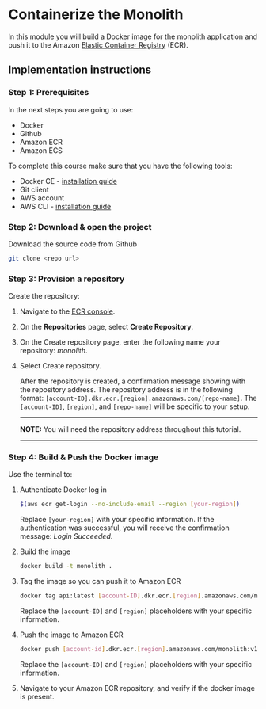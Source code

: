 # Containerize the Monolith

In this module you will build a Docker image for the monolith application and
push it to the Amazon [Elastic Container Registry][1] (ECR).

## Implementation instructions

### Step 1: Prerequisites

In the next steps you are going to use:

- Docker
- Github
- Amazon ECR
- Amazon ECS

To complete this course make sure that you have the following tools:

- Docker CE - [installation guide][2]
- Git client
- AWS account
- AWS CLI - [installation guide][3]

### Step 2: Download & open the project

Download the source code from Github

<!-- TODO: Add repo url -->

```sh
git clone <repo url>
```

### Step 3: Provision a repository

<!-- TODO: Verify these steps -->
<!-- TODO: Change repository name -->

Create the repository:

1. Navigate to the [ECR console][4].
1. On the **Repositories** page, select **Create Repository**.
1. On the Create repository page, enter the following name your repository:
   *monolith*.
1. Select Create repository.

   After the repository is created, a confirmation message showing with the
   repository address. The repository address is in the following format:
   `[account-ID].dkr.ecr.[region].amazonaws.com/[repo-name]`.
   The `[account-ID]`, `[region]`, and `[repo-name]` will be specific to your
   setup.

   ---

   **NOTE:** You will need the repository address throughout this tutorial.

   ---

### Step 4: Build & Push the Docker image

<!-- TODO: Verify these steps -->

Use the terminal to:

1. Authenticate Docker log in

   ```sh
   $(aws ecr get-login --no-include-email --region [your-region])
   ```

   Replace `[your-region]` with your specific information. If the authentication
   was successful, you will receive the confirmation message: *Login Succeeded*.

1. Build the image

   ```sh
   docker build -t monolith .
   ```

1. Tag the image so you can push it to Amazon ECR

   ```sh
   docker tag api:latest [account-ID].dkr.ecr.[region].amazonaws.com/monolith:v1
   ```

   Replace the `[account-ID]` and `[region]` placeholders with your specific
   information.

1. Push the image to Amazon ECR

   ```sh
   docker push [account-id].dkr.ecr.[region].amazonaws.com/monolith:v1
   ```

   Replace the `[account-ID]` and `[region]` placeholders with your specific
   information.

1. Navigate to your Amazon ECR repository, and verify if the docker image is
   present.

[1]: https://aws.amazon.com/ecr/
[2]: https://docs.docker.com/engine/install/
[3]: https://docs.aws.amazon.com/cli/latest/userguide/cli-chap-install.html
[4]: https://console.aws.amazon.com/ecs/home?#/repositories
